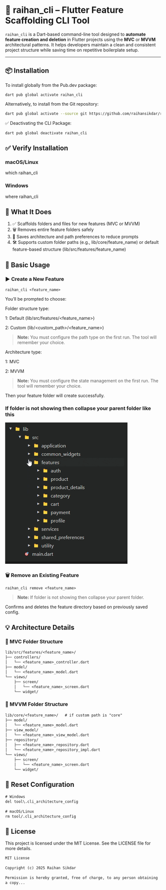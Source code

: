 # 🚀 raihan_cli – Flutter Feature Scaffolding CLI Tool

`raihan_cli` is a Dart-based command-line tool designed to **automate feature creation and deletion** in Flutter projects using the **MVC** or **MVVM** architectural patterns. It helps developers maintain a clean and consistent project structure while saving time on repetitive boilerplate setup.

---

## 📦 Installation

To install globally from the Pub.dev package:
```
dart pub global activate raihan_cli
```

Alternatively, to install from the Git repository:

```bash
dart pub global activate --source git https://github.com/raihansikdar/raihan_cli.git
```
✅ Deactivating the CLI Package:
```
dart pub global deactivate raihan_cli

```

## ✅ Verify Installation

### macOS/Linux
which raihan_cli

### Windows
where raihan_cli



## 📁 What It Does

1. ✅ Scaffolds folders and files for new features (MVC or MVVM)
2. 🗑️ Removes entire feature folders safely
3. 🔧 Saves architecture and path preferences to reduce prompts
4. 🛠️ Supports custom folder paths (e.g., lib/core/feature_name) or default feature-based structure (lib/src/features/feature_name)

## 🧪 Basic Usage
### ▶️ Create a New Feature
```
raihan_cli <feature_name>

```
You’ll be prompted to choose:

Folder structure type:

1: Default (lib/src/features/<feature_name>)

2: Custom (lib/<custom_path>/<feature_name>)


> **Note:** You must configure the path type on the first run. The tool will remember your choice.


Architecture type:

1: MVC

2: MVVM

> **Note:** You must configure the state management on the first run. The tool will remember your choice.


Then your feature folder will create successfully.


### If folder is not showing then collapse your parent folder like this
![raihan_cli](https://github.com/raihansikdar/raihan_cli/blob/main/assets/raihan_cli_feature.gif?raw=true)

### 🗑️ Remove an Existing Feature
```
raihan_cli remove <feature_name>

```
> **Note:** If folder is not showing then collapse your parent folder.

Confirms and deletes the feature directory based on previously saved config.

## 💡 Architecture Details

### 📁 MVC Folder Structure

```
lib/src/features/<feature_name>/
├── controllers/
│   └── <feature_name>_controller.dart
├── model/
│   └── <feature_name>_model.dart
└── views/
    ├── screen/
    │   └── <feature_name>_screen.dart
    └── widget/
```

### 📁 MVVM Folder Structure
```
lib/core/<feature_name>/   # if custom path is "core"
├── model/
│   └── <feature_name>_model.dart
├── view_model/
│   └── <feature_name>_view_model.dart
├── repository/
│   ├── <feature_name>_repository.dart
│   └── <feature_name>_repository_impl.dart
└── views/
    ├── screen/
    │   └── <feature_name>_screen.dart
    └── widget/

```
## 🔄 Reset Configuration

```
# Windows
del tool\.cli_architecture_config

# macOS/Linux
rm tool/.cli_architecture_config

```


## 📜 License

This project is licensed under the MIT License. See the LICENSE file for more details.

```text
MIT License

Copyright (c) 2025 Raihan Sikdar

Permission is hereby granted, free of charge, to any person obtaining a copy...